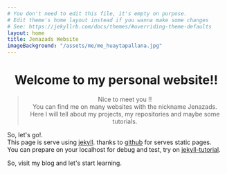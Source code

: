 ```yaml
---
# You don't need to edit this file, it's empty on purpose.
# Edit theme's home layout instead if you wanna make some changes
# See: https://jekyllrb.com/docs/themes/#overriding-theme-defaults
layout: home
title: Jenazads Website
imageBackground: "/assets/me/me_huaytapallana.jpg"
---
```

<div align="center"><h1>Welcome to my personal website!!</h1></div>
<blockquote align="center">
Nice to meet you !!  <br>
You can find me on many websites with the nickname Jenazads.  <br>
Here I will tell about my projects, my repositories and maybe some tutorials.
</blockquote>

So, let's go!.  
This page is serve using [jekyll][jekyll-url]. thanks to [github][github-pages] for serves static pages.  
You can prepare on your localhost for debug and test, try on [jekyll-tutorial][jekyll_tutorial].

So, visit my blog and let's start learning.

[jekyll-url]:      https://jekyllrb.com/
[github-pages]:    https://guides.github.com/features/pages/
[jekyll_tutorial]: /webservices/Jekyll-a-setting-up-guide  
